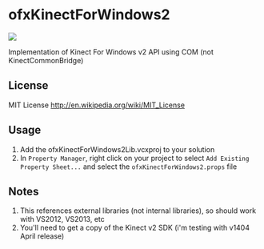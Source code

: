 ofxKinectForWindows2
====================

<img src="https://raw.github.com/elliotwoods/ofxKinectForWindows2/master/screenshot.png" />

Implementation of Kinect For Windows v2 API using COM (not KinectCommonBridge)

## License

MIT License
http://en.wikipedia.org/wiki/MIT_License

## Usage

1. Add the ofxKinectForWindows2Lib.vcxproj to your solution
2. In `Property Manager`, right click on your project to select `Add Existing Property Sheet...` and select the `ofxKinectForWindows2.props` file

## Notes

1. This references external libraries (not internal libraries), so should work with VS2012, VS2013, etc
2. You'll need to get a copy of the Kinect v2 SDK (i'm testing with v1404 April release)
